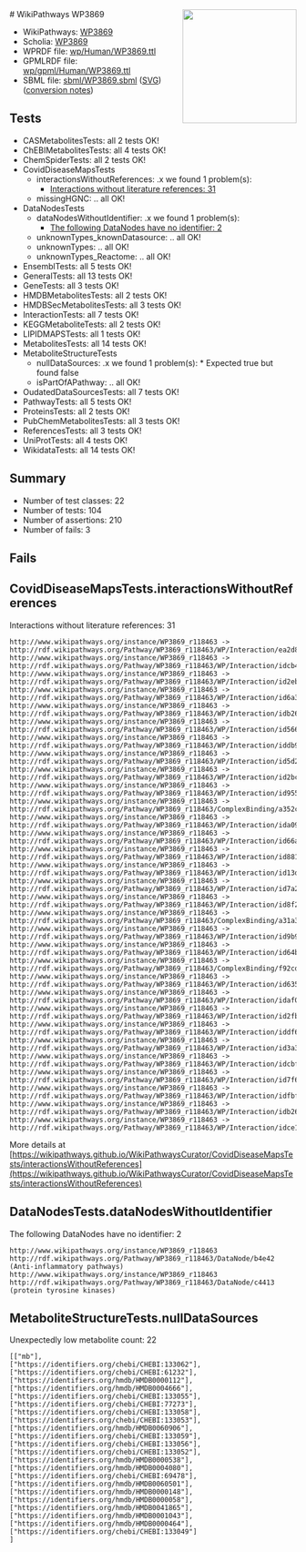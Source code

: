 <img style="float: right; width: 200px" src="../logo.png" />
# WikiPathways WP3869

* WikiPathways: [WP3869](https://identifiers.org/wikipathways:WP3869)
* Scholia: [WP3869](https://scholia.toolforge.org/wikipathways/WP3869)
* WPRDF file: [wp/Human/WP3869.ttl](../wp/Human/WP3869.ttl)
* GPMLRDF file: [wp/gpml/Human/WP3869.ttl](../wp/gpml/Human/WP3869.ttl)
* SBML file: [sbml/WP3869.sbml](../sbml/WP3869.sbml) ([SVG](../sbml/WP3869.svg)) ([conversion notes](../sbml/WP3869.txt))

## Tests
* CASMetabolitesTests: all 2 tests OK!
* ChEBIMetabolitesTests: all 4 tests OK!
* ChemSpiderTests: all 2 tests OK!
* CovidDiseaseMapsTests
    * interactionsWithoutReferences: .x we found 1 problem(s):
        * [Interactions without literature references: 31](#9701cd20)
    * missingHGNC: .. all OK!
* DataNodesTests
    * dataNodesWithoutIdentifier: .x we found 1 problem(s):
        * [The following DataNodes have no identifier: 2](#d2d32fa1)
    * unknownTypes_knownDatasource: .. all OK!
    * unknownTypes: .. all OK!
    * unknownTypes_Reactome: .. all OK!
* EnsemblTests: all 5 tests OK!
* GeneralTests: all 13 tests OK!
* GeneTests: all 3 tests OK!
* HMDBMetabolitesTests: all 2 tests OK!
* HMDBSecMetabolitesTests: all 3 tests OK!
* InteractionTests: all 7 tests OK!
* KEGGMetaboliteTests: all 2 tests OK!
* LIPIDMAPSTests: all 1 tests OK!
* MetabolitesTests: all 14 tests OK!
* MetaboliteStructureTests
    * nullDataSources: .x we found 1 problem(s):
            * Expected true but found false
    * isPartOfAPathway: .. all OK!
* OudatedDataSourcesTests: all 7 tests OK!
* PathwayTests: all 5 tests OK!
* ProteinsTests: all 2 tests OK!
* PubChemMetabolitesTests: all 3 tests OK!
* ReferencesTests: all 3 tests OK!
* UniProtTests: all 4 tests OK!
* WikidataTests: all 14 tests OK!


## Summary

* Number of test classes: 22
* Number of tests: 104
* Number of assertions: 210
* Number of fails: 3

## Fails

<a name="9701cd20" />

## CovidDiseaseMapsTests.interactionsWithoutReferences

Interactions without literature references: 31
```
http://www.wikipathways.org/instance/WP3869_r118463 -> http://rdf.wikipathways.org/Pathway/WP3869_r118463/WP/Interaction/ea2d8
http://www.wikipathways.org/instance/WP3869_r118463 -> http://rdf.wikipathways.org/Pathway/WP3869_r118463/WP/Interaction/idcb468db4
http://www.wikipathways.org/instance/WP3869_r118463 -> http://rdf.wikipathways.org/Pathway/WP3869_r118463/WP/Interaction/id2eb7c766
http://www.wikipathways.org/instance/WP3869_r118463 -> http://rdf.wikipathways.org/Pathway/WP3869_r118463/WP/Interaction/id6a3d2168
http://www.wikipathways.org/instance/WP3869_r118463 -> http://rdf.wikipathways.org/Pathway/WP3869_r118463/WP/Interaction/idb26069eb
http://www.wikipathways.org/instance/WP3869_r118463 -> http://rdf.wikipathways.org/Pathway/WP3869_r118463/WP/Interaction/id566b671e
http://www.wikipathways.org/instance/WP3869_r118463 -> http://rdf.wikipathways.org/Pathway/WP3869_r118463/WP/Interaction/iddb9b6c69
http://www.wikipathways.org/instance/WP3869_r118463 -> http://rdf.wikipathways.org/Pathway/WP3869_r118463/WP/Interaction/id5d2c054a
http://www.wikipathways.org/instance/WP3869_r118463 -> http://rdf.wikipathways.org/Pathway/WP3869_r118463/WP/Interaction/id2bcd6568
http://www.wikipathways.org/instance/WP3869_r118463 -> http://rdf.wikipathways.org/Pathway/WP3869_r118463/WP/Interaction/id955803ea
http://www.wikipathways.org/instance/WP3869_r118463 -> http://rdf.wikipathways.org/Pathway/WP3869_r118463/ComplexBinding/a352c
http://www.wikipathways.org/instance/WP3869_r118463 -> http://rdf.wikipathways.org/Pathway/WP3869_r118463/WP/Interaction/ida09820b1
http://www.wikipathways.org/instance/WP3869_r118463 -> http://rdf.wikipathways.org/Pathway/WP3869_r118463/WP/Interaction/id66a29503
http://www.wikipathways.org/instance/WP3869_r118463 -> http://rdf.wikipathways.org/Pathway/WP3869_r118463/WP/Interaction/id88127f88
http://www.wikipathways.org/instance/WP3869_r118463 -> http://rdf.wikipathways.org/Pathway/WP3869_r118463/WP/Interaction/id13dcbab6
http://www.wikipathways.org/instance/WP3869_r118463 -> http://rdf.wikipathways.org/Pathway/WP3869_r118463/WP/Interaction/id7a2c5244
http://www.wikipathways.org/instance/WP3869_r118463 -> http://rdf.wikipathways.org/Pathway/WP3869_r118463/WP/Interaction/id8f2539a1
http://www.wikipathways.org/instance/WP3869_r118463 -> http://rdf.wikipathways.org/Pathway/WP3869_r118463/ComplexBinding/a31a3
http://www.wikipathways.org/instance/WP3869_r118463 -> http://rdf.wikipathways.org/Pathway/WP3869_r118463/WP/Interaction/id9b949cac
http://www.wikipathways.org/instance/WP3869_r118463 -> http://rdf.wikipathways.org/Pathway/WP3869_r118463/WP/Interaction/id64bb62e9
http://www.wikipathways.org/instance/WP3869_r118463 -> http://rdf.wikipathways.org/Pathway/WP3869_r118463/ComplexBinding/f92cd
http://www.wikipathways.org/instance/WP3869_r118463 -> http://rdf.wikipathways.org/Pathway/WP3869_r118463/WP/Interaction/id635b63f9
http://www.wikipathways.org/instance/WP3869_r118463 -> http://rdf.wikipathways.org/Pathway/WP3869_r118463/WP/Interaction/idaf0d839a
http://www.wikipathways.org/instance/WP3869_r118463 -> http://rdf.wikipathways.org/Pathway/WP3869_r118463/WP/Interaction/id2fb5428e
http://www.wikipathways.org/instance/WP3869_r118463 -> http://rdf.wikipathways.org/Pathway/WP3869_r118463/WP/Interaction/iddf6bc193
http://www.wikipathways.org/instance/WP3869_r118463 -> http://rdf.wikipathways.org/Pathway/WP3869_r118463/WP/Interaction/id3a386560
http://www.wikipathways.org/instance/WP3869_r118463 -> http://rdf.wikipathways.org/Pathway/WP3869_r118463/WP/Interaction/idcbff8645
http://www.wikipathways.org/instance/WP3869_r118463 -> http://rdf.wikipathways.org/Pathway/WP3869_r118463/WP/Interaction/id7f653755
http://www.wikipathways.org/instance/WP3869_r118463 -> http://rdf.wikipathways.org/Pathway/WP3869_r118463/WP/Interaction/idfbfc0fd
http://www.wikipathways.org/instance/WP3869_r118463 -> http://rdf.wikipathways.org/Pathway/WP3869_r118463/WP/Interaction/idb26224c6
http://www.wikipathways.org/instance/WP3869_r118463 -> http://rdf.wikipathways.org/Pathway/WP3869_r118463/WP/Interaction/idce1677fd
```

More details at [https://wikipathways.github.io/WikiPathwaysCurator/CovidDiseaseMapsTests/interactionsWithoutReferences](https://wikipathways.github.io/WikiPathwaysCurator/CovidDiseaseMapsTests/interactionsWithoutReferences)

<a name="d2d32fa1" />

## DataNodesTests.dataNodesWithoutIdentifier

The following DataNodes have no identifier: 2
```
http://www.wikipathways.org/instance/WP3869_r118463 http://rdf.wikipathways.org/Pathway/WP3869_r118463/DataNode/b4e42 (Anti-inflammatory pathways)
http://www.wikipathways.org/instance/WP3869_r118463 http://rdf.wikipathways.org/Pathway/WP3869_r118463/DataNode/c4413 (protein tyrosine kinases)
```

<a name="919041aa" />

## MetaboliteStructureTests.nullDataSources

Unexpectedly low metabolite count: 22
```
[["mb"],
["https://identifiers.org/chebi/CHEBI:133062"],
["https://identifiers.org/chebi/CHEBI:61232"],
["https://identifiers.org/hmdb/HMDB0000112"],
["https://identifiers.org/hmdb/HMDB0004666"],
["https://identifiers.org/chebi/CHEBI:133055"],
["https://identifiers.org/chebi/CHEBI:77273"],
["https://identifiers.org/chebi/CHEBI:133058"],
["https://identifiers.org/chebi/CHEBI:133053"],
["https://identifiers.org/hmdb/HMDB0060906"],
["https://identifiers.org/chebi/CHEBI:133059"],
["https://identifiers.org/chebi/CHEBI:133056"],
["https://identifiers.org/chebi/CHEBI:133052"],
["https://identifiers.org/hmdb/HMDB0000538"],
["https://identifiers.org/hmdb/HMDB0004080"],
["https://identifiers.org/chebi/CHEBI:69478"],
["https://identifiers.org/hmdb/HMDB0060501"],
["https://identifiers.org/hmdb/HMDB0000148"],
["https://identifiers.org/hmdb/HMDB0000058"],
["https://identifiers.org/hmdb/HMDB0041865"],
["https://identifiers.org/hmdb/HMDB0001043"],
["https://identifiers.org/hmdb/HMDB0000464"],
["https://identifiers.org/chebi/CHEBI:133049"]
]
```


